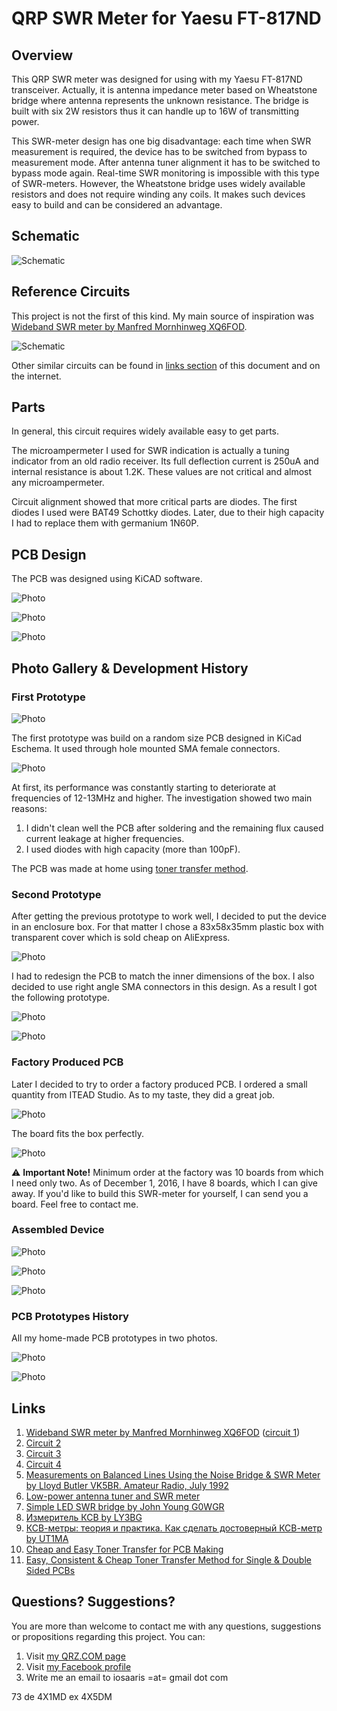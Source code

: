 # QRP SWR Meter for Yaesu FT-817ND

## Overview

This QRP SWR meter was designed for using with my Yaesu FT-817ND transceiver. Actually, it is antenna impedance meter based on Wheatstone bridge where antenna represents the unknown resistance. The bridge is built with six 2W resistors thus it can handle up to 16W of transmitting power.

This SWR-meter design has one big disadvantage: each time when SWR measurement is required, the device has to be switched from bypass to measurement mode. After antenna tuner alignment it has to be switched to bypass mode again. Real-time SWR monitoring is impossible with this type of SWR-meters. However, the Wheatstone bridge uses widely available resistors and does not require winding any coils. It makes such devices easy to build and can be considered an advantage.

## Schematic

![Schematic](https://raw.githubusercontent.com/4x5dm/qrp_swr_meter/master/docs/images/swr_meter_schematic.png)

## Reference Circuits

This project is not the first of this kind. My main source of inspiration was [Wideband SWR meter by Manfred Mornhinweg XQ6FOD](http://ludens.cl/Electron/swr/swr.html).

![Schematic](https://raw.githubusercontent.com/4x5dm/qrp_swr_meter/master/docs/images/xq2fod_swr_meter.jpg)

Other similar circuits can be found in [links section](#links) of this document and on the internet.

## Parts

In general, this circuit requires widely available easy to get parts.

The microampermeter I used for SWR indication is actually a tuning indicator from an old radio receiver. Its full deflection current is 250uA and internal resistance is about 1.2K. These values are not critical and almost any microampermeter.

Circuit alignment showed that more critical parts are diodes. The first diodes I used were BAT49 Schottky diodes. Later, due to their high capacity I had to replace them with germanium 1N60P.

## PCB Design

The PCB was designed using KiCAD software.

![Photo](https://raw.githubusercontent.com/4x5dm/qrp_swr_meter/master/docs/images/swr_meter_pcb_front.png)

![Photo](https://raw.githubusercontent.com/4x5dm/qrp_swr_meter/master/docs/images/swr_meter_pcb_back.png)

![Photo](https://raw.githubusercontent.com/4x5dm/qrp_swr_meter/master/docs/images/swr_meter_pcb_3d.png)

## Photo Gallery & Development History

### First Prototype

![Photo](https://raw.githubusercontent.com/4x5dm/qrp_swr_meter/master/docs/images/swr_meter_prototype_1.jpg)

The first prototype was build on a random size PCB designed in KiCad Eschema. It used through hole mounted SMA female connectors.

![Photo](https://raw.githubusercontent.com/4x5dm/qrp_swr_meter/master/docs/images/swr_meter_prototype_1_pcb.jpg)

At first, its performance was constantly starting to deteriorate at frequencies of 12-13MHz and higher. The investigation showed two main reasons:

1. I didn't clean well the PCB after soldering and the remaining flux caused current leakage at higher frequencies.
2. I used diodes with high capacity (more than 100pF).

The PCB was made at home using [toner transfer method](http://www.instructables.com/id/Cheap-and-Easy-Toner-Transfer-for-PCB-Making/).

### Second Prototype

After getting the previous prototype to work well, I decided to put the device in an enclosure box. For that matter I chose a 83x58x35mm plastic box with transparent cover which is sold cheap on AliExpress.

![Photo](https://raw.githubusercontent.com/4x5dm/qrp_swr_meter/master/docs/images/enclosure_box.jpg)

I had to redesign the PCB to match the inner dimensions of the box. I also decided to use right angle SMA connectors in this design. As a result I got the following prototype.

![Photo](https://raw.githubusercontent.com/4x5dm/qrp_swr_meter/master/docs/images/swr_meter_prototype_2.jpg)

![Photo](https://raw.githubusercontent.com/4x5dm/qrp_swr_meter/master/docs/images/swr_meter_prototype_2_pcb.jpg)

### Factory Produced PCB

Later I decided to try to order a factory produced PCB. I ordered a small quantity from ITEAD Studio. As to my taste, they did a great job.

![Photo](https://raw.githubusercontent.com/4x5dm/qrp_swr_meter/master/docs/images/swr_meter_pcb.jpg)

The board fits the box perfectly.

![Photo](https://raw.githubusercontent.com/4x5dm/qrp_swr_meter/master/docs/images/swr_meter_pcb_box.jpg)

:warning: **Important Note!**
Minimum order at the factory was 10 boards from which I need only two. As of December 1, 2016, I have 8 boards, which I can give away. If you'd like to build this SWR-meter for yourself, I can send you a board. Feel free to contact me. 

### Assembled Device

![Photo](https://raw.githubusercontent.com/4x5dm/qrp_swr_meter/master/docs/images/swr_meter_pcb_assembled_1.jpg)

![Photo](https://raw.githubusercontent.com/4x5dm/qrp_swr_meter/master/docs/images/swr_meter_pcb_assembled_2.jpg)

![Photo](https://raw.githubusercontent.com/4x5dm/qrp_swr_meter/master/docs/images/swr_meter_assembled.jpg)

### PCB Prototypes History

All my home-made PCB prototypes in two photos.

![Photo](https://raw.githubusercontent.com/4x5dm/qrp_swr_meter/master/docs/images/swr_meter_history_front.jpg)

![Photo](https://raw.githubusercontent.com/4x5dm/qrp_swr_meter/master/docs/images/swr_meter_history_back.jpg)

## Links

1. [Wideband SWR meter by Manfred Mornhinweg XQ6FOD](http://ludens.cl/Electron/swr/swr.html) ([circuit 1](http://users.belgacom.net/hamradio/schemas/swrmeter.GIF))
2. [Circuit 2](https://yd1chs.files.wordpress.com/2008/12/qrp-vswr-meter-schematic.jpg)
3. [Circuit 3](http://www.radars.me.uk/Pictures/linear/Powermeter.jpg)
4. [Circuit 4](http://www.circuitdiagramworld.com/uploads/allimg/201411/135-8956_471946937.png)
5. [Measurements on Balanced Lines Using the Noise Bridge & SWR Meter by Lloyd Butler VK5BR. Amateur Radio, July 1992](http://users.tpg.com.au/users/ldbutler/MeasBalLine.htm)
6. [Low-power antenna tuner and SWR meter](http://www.tradeofic.com/Circuit/8224-LOW_POWER_ANTENNA_TUNER_AND_SWR_METER.html)
7. [Simple LED SWR bridge by John Young G0WGR](http://www.qsl.net/om3cug/swr_led/swr_meter_led_g0wqr.jpg)
8. [Измеритель КСВ by LY3BG](http://www.cqham.ru/ksw.html)
9. [КСВ-метры: теория и практика. Как сделать достоверный КСВ-метр by UT1MA](http://www.cqham.ru/ma1.phtml)
10. [Cheap and Easy Toner Transfer for PCB Making](http://www.instructables.com/id/Cheap-and-Easy-Toner-Transfer-for-PCB-Making/)
11. [Easy, Consistent & Cheap Toner Transfer Method for Single & Double Sided PCBs](http://www.instructables.com/id/Easy-Consistent-Cheap-Toner-Transfer-Method-for-Si/)

## Questions? Suggestions?
You are more than welcome to contact me with any questions, suggestions or propositions regarding this project. You can:

1. Visit [my QRZ.COM page](https://www.qrz.com/db/4X5DM)
2. Visit [my Facebook profile](https://www.facebook.com/Dima.Meln)
3. Write me an email to iosaaris =at= gmail dot com

73 de 4X1MD ex 4X5DM
